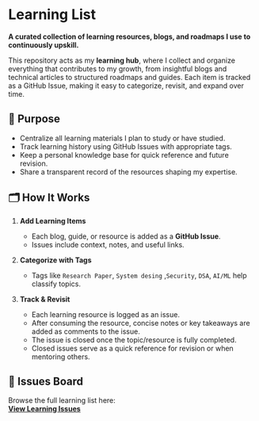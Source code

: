 # Learning List

**A curated collection of learning resources, blogs, and roadmaps I use to continuously upskill.**

This repository acts as my **learning hub**, where I collect and organize everything that contributes to my growth, from insightful blogs and technical articles to structured roadmaps and guides. Each item is tracked as a GitHub Issue, making it easy to categorize, revisit, and expand over time.


## 📌 Purpose

- Centralize all learning materials I plan to study or have studied.
- Track learning history using GitHub Issues with appropriate tags.
- Keep a personal knowledge base for quick reference and future revision.
- Share a transparent record of the resources shaping my expertise.

## 🗂 How It Works

1. **Add Learning Items**  
   - Each blog, guide, or resource is added as a **GitHub Issue**.
   - Issues include context, notes, and useful links.

2. **Categorize with Tags**  
   - Tags like `Research Paper`, `System desing` ,`Security`, `DSA`, `AI/ML` help classify topics.

3. **Track & Revisit**
   - Each learning resource is logged as an issue.
   - After consuming the resource, concise notes or key takeaways are added as comments to the issue.
   - The issue is closed once the topic/resource is fully completed.
   - Closed issues serve as a quick reference for revision or when mentoring others.

## 🔗 Issues Board

Browse the full learning list here:  
[**View Learning Issues**](https://github.com/abhiram-ar/learning-list/issues)

